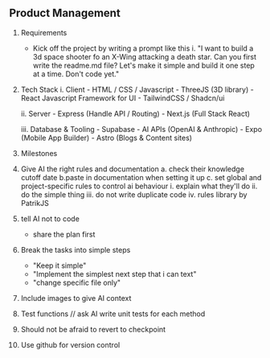 ## Product Management

1. Requirements
    - Kick off the project by writing a prompt like this
        i. "I want to build a 3d space shooter fo an X-Wing attacking a death star. Can you first write the readme.md file? Let's make it simple and build it one step at a time. Don't code yet."
2. Tech Stack
    i. Client
        - HTML / CSS / Javascript
        - ThreeJS (3D library)
        - React Javascript Framework for UI
        - TailwindCSS / Shadcn/ui
    
    ii. Server
        - Express (Handle API / Routing)
        - Next.js (Full Stack React)

    iii. Database & Tooling
        - Supabase
        - AI APIs (OpenAI & Anthropic)
        - Expo (Mobile App Builder)
        - Astro (Blogs & Content sites)

3. Milestones

4. Give AI the right rules and documentation
    a. check their knowledge cutoff date
    b.paste in documentation when setting it up
    c. set global and project-specific rules to control ai behaviour
        i. explain what they'll do
        ii. do the simple thing
        iii. do not write duplicate code
        iv. rules library by PatrikJS
5. tell AI not to code
    - share the plan first

6. Break the tasks into simple steps
    - "Keep it simple"
    - "Implement the simplest next step that i can text"
    - "change specific file only"

7. Include images to give AI context

8. Test functions // ask AI write unit tests for each method
    
9. Should not be afraid to revert to checkpoint

10. Use github for version control